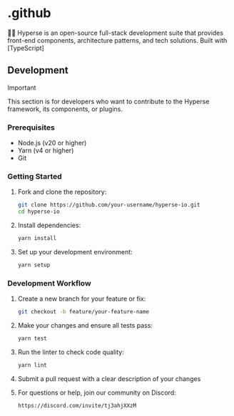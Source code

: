 # .github

🌿💚 Hyperse is an open-source full-stack development suite that provides front-end components, architecture patterns, and tech solutions. Built with [TypeScript]

## Development

> [!IMPORTANT]
> This section is for developers who want to contribute to the Hyperse framework, its components, or plugins.

### Prerequisites

- Node.js (v20 or higher)
- Yarn (v4 or higher)
- Git

### Getting Started

1. Fork and clone the repository:
   ```bash
   git clone https://github.com/your-username/hyperse-io.git
   cd hyperse-io
   ```

2. Install dependencies:
   ```bash
   yarn install
   ```

3. Set up your development environment:
   ```bash
   yarn setup
   ```

### Development Workflow

1. Create a new branch for your feature or fix:
   ```bash
   git checkout -b feature/your-feature-name
   ```

2. Make your changes and ensure all tests pass:
   ```bash
   yarn test
   ```

3. Run the linter to check code quality:
   ```bash
   yarn lint
   ```

4. Submit a pull request with a clear description of your changes

5. For questions or help, join our community on Discord:
    ```bash
    https://discord.com/invite/tj3ahjXXzM
    ```